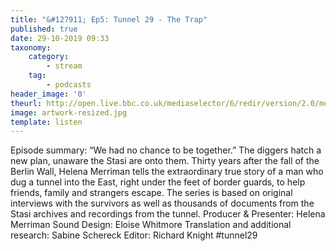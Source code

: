 ```yaml
---
title: "&#127911; Ep5: Tunnel 29 - The Trap"
published: true
date: 29-10-2019 09:33
taxonomy:
    category:
        - stream
    tag:
        - podcasts
header_image: '0'
theurl: http://open.live.bbc.co.uk/mediaselector/6/redir/version/2.0/mediaset/audio-nondrm-download/proto/http/vpid/p07r378r.mp3
image: artwork-resized.jpg
template: listen
--- 
```

Episode summary: “We had no chance to be together.” The diggers hatch a new plan, unaware the Stasi are onto them. Thirty years after the fall of the Berlin Wall, Helena Merriman tells the extraordinary true story of a man who dug a tunnel into the East, right under the feet of border guards, to help friends, family and strangers escape. The series is based on original interviews with the survivors as well as thousands of documents from the Stasi archives and recordings from the tunnel. Producer & Presenter: Helena Merriman Sound Design: Eloise Whitmore Translation and additional research: Sabine Schereck Editor: Richard Knight #tunnel29
